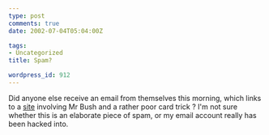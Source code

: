 ```yaml
---
type: post
comments: true
date: 2002-07-04T05:04:00Z

tags:
- Uncategorized
title: Spam?

wordpress_id: 912
---
```


Did anyone else receive an email from themselves this morning, which links to a [site](http://www.19175842177.com/) involving Mr Bush and a rather poor card trick ? I'm not sure whether this is an elaborate piece of spam, or my email account really has been hacked into.
